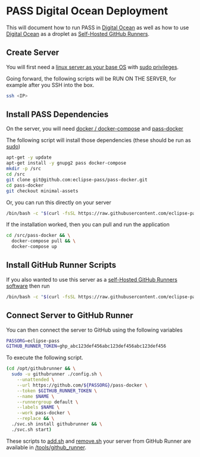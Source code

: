 # PASS Digital Ocean Deployment

This will document how to run PASS in [Digital Ocean](https://www.digitalocean.com)
as well as how to use [Digital Ocean](https://www.digitalocean.com) as a droplet
as [Self-Hosted GitHub Runners](/docs/infra/self_hosted_github_runners.md).

## Create Server

You will first need a
[linux server as your base OS](https://docs.digitalocean.com/products/droplets/how-to/create/)
with [sudo privileges](https://en.wikipedia.org/wiki/Sudo).

Going forward, the following scripts will be RUN ON THE SERVER, for example
after you SSH into the box.

```bash
ssh <IP>
```

## Install PASS Dependencies

On the server, you will need [docker / docker-compose](https://docs.docker.com/compose/) and [pass-docker](https://github.com/eclipse-pass/pass-docker)

The following script will install those dependencies (these should be run as [sudo](https://en.wikipedia.org/wiki/Sudo))

```bash
apt-get -y update
apt-get install -y gnupg2 pass docker-compose
mkdir -p /src
cd /src
git clone git@github.com:eclipse-pass/pass-docker.git
cd pass-docker
git checkout minimal-assets
```

Or, you can run this directly on your server

```bash
/bin/bash -c "$(curl -fsSL https://raw.githubusercontent.com/eclipse-pass/main/main/tools/github_runner/deps.sh)"
```

If the installation worked, then you can pull and run the application

```bash
cd /src/pass-docker && \
  docker-compose pull && \
  docker-compose up
```

## Install GitHub Runner Scripts

If you also wanted to use this server as a
[self-Hosted GitHub Runners software](/docs/infra/self_hosted_github_runners.md)
then run

```bash
/bin/bash -c "$(curl -fsSL https://raw.githubusercontent.com/eclipse-pass/main/main/tools/github_runner/install.sh)"
```

## Connect Server to GitHub Runner

You can then connect the server to GitHub using the following variables

```bash
PASSORG=eclipse-pass
GITHUB_RUNNER_TOKEN=ghp_abc123def456abc123def456abc123def456
````

To execute the following script.

```bash
(cd /opt/githubrunner && \
  sudo -u githubrunner ./config.sh \
    --unattended \
    --url https://github.com/${PASSORG}/pass-docker \
    --token $GITHUB_RUNNER_TOKEN \
    --name $NAME \
    --runnergroup default \
    --labels $NAME \
    --work pass-docker \
    --replace && \
  ./svc.sh install githubrunner && \
  ./svc.sh start)
```

These scripts to [add.sh](/tools/github_runner/add.sh)
and [remove.sh](/tools/github_runner/remove.sh)
your server from GitHub Runner
are available in [/tools/github_runner](/tools/github_runner).

